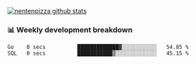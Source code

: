[![nentenpizza github stats](https://github-readme-stats.vercel.app/api?username=nentenpizza&count_private=true)](https://github.com/anuraghazra/github-readme-stats)

### 📊 Weekly development breakdown
<!--START_SECTION:waka-->

```text
Go    0 secs          █████████████▓░░░░░░░░░░░   54.85 %
SQL   0 secs          ███████████▒░░░░░░░░░░░░░   45.15 %
```

<!--END_SECTION:waka-->

